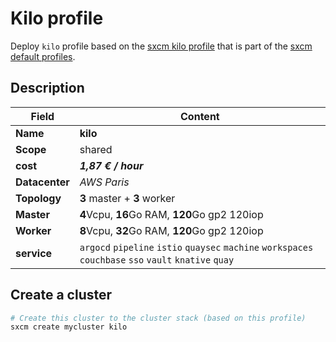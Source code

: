 # Kilo profile

Deploy `kilo` profile based on the [sxcm kilo profile](https://raw.githubusercontent.com/startxfr/sxcm/main/src/profiles/install-config-kilo.yml) that is part of the [sxcm default profiles](../../3-profiles).

## Description

| Field          | Content                                                                                                 |
| -------------- | ------------------------------------------------------------------------------------------------------- |
| **Name**       | **kilo**                                                                                                |
| **Scope**      | shared                                                                                                  |
| **cost**       | ***1,87 € / hour***                                                                                     |
| **Datacenter** | _AWS Paris_                                                                                             |
| **Topology**   | **3** master + **3** worker                                                                             |
| **Master**     | **4**Vcpu, **16**Go RAM, **120**Go gp2  120iop                                                          |
| **Worker**     | **8**Vcpu,  **32**Go RAM, **120**Go gp2  120iop                                                         |
| **service**    | `argocd` `pipeline` `istio` `quaysec` `machine` `workspaces` `couchbase` `sso` `vault` `knative` `quay` |

## Create a cluster

```bash
# Create this cluster to the cluster stack (based on this profile)
sxcm create mycluster kilo
```
